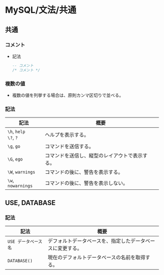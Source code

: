 # MySQL/文法/共通

## 共通

### コメント

- 記法

  ```sql
  -- コメント
  /* コメント */
  ```

### 複数の値

- 複数の値を列挙する場合は、原則カンマ区切りで並べる。

### 記法

| 記法                        | 概要                                           |
| --------------------------- | ---------------------------------------------- |
| `\h`, `help`<br />`\?`, `?` | ヘルプを表示する。                             |
| `\g`, `go`                  | コマンドを送信する。                           |
| `\G`, `ego`                 | コマンドを送信し、縦型のレイアウトで表示する。 |
| `\W`, `warnings`            | コマンドの後に、警告を表示する。               |
| `\w`, `nowarnings`          | コマンドの後に、警告を表示しない。             |

## USE, DATABASE

### 記法

| 記法                 | 概要                                                       |
| -------------------- | ---------------------------------------------------------- |
| `USE データベース名` | デフォルトデータベースを、指定したデータベースに変更する。 |
| `DATABASE()`         | 現在のデフォルトデータベースの名前を取得する。             |

